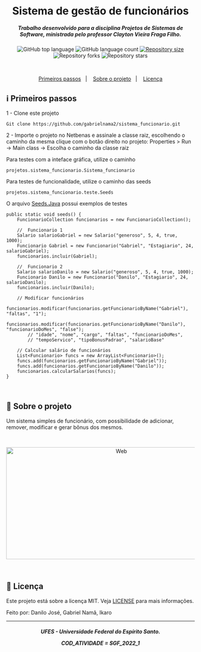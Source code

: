<h1 align="center">
    Sistema de gestão de funcionários
</h1>

<h5 align="center">
Trabalho desenvolvido para a disciplina Projetos de Sistemas de Software, ministrada pelo professor Clayton Vieira Fraga Filho.
</h5>

<p align="center">
  <img alt="GitHub top language" src="https://img.shields.io/github/languages/top/gabrielnama2/sistema_funcionario">

  <img alt="GitHub language count" src="https://img.shields.io/github/languages/count/gabrielnama2/sistema_funcionario">
  
  <a href="https://img.shields.io/github/repo-size/gabrielnama2/sistema_funcionario/commits/master">
    <img alt="Repository size" src="https://img.shields.io/github/repo-size/gabrielnama2/sistema_funcionario">
  </a>
  
  <img alt="Repository forks" src="https://img.shields.io/github/forks/gabrielnama2/sistema_funcionario">
  
  <img alt="Repository stars" src="https://img.shields.io/github/stars/gabrielnama2/sistema_funcionario">
</p>

</br>

<p align="center" direction="row">
  <a href="#information_source-primeiros-passos">Primeiros passos</a>&nbsp;&nbsp;&nbsp;|&nbsp;&nbsp;&nbsp;
  <a href="#rocket-sobre-o-projeto">Sobre o projeto</a>&nbsp;&nbsp;&nbsp;|&nbsp;&nbsp;&nbsp;
  <a href="#memo-licença">Licença</a>
</p>

## :information_source: Primeiros passos

1 - Clone este projeto

```
Git clone https://github.com/gabrielnama2/sistema_funcionario.git
```

2 - Importe o projeto no Netbenas e assinale a classe raiz, escolhendo o caminho da mesma clique com o botão direito no projeto: Properties > Run -> Main class -> Escolha o caminho da classe raiz

Para testes com a inteface gráfica, utilize o caminho

```
projetos.sistema_funcionario.Sistema_funcionario
```

Para testes de funcionalidade, utilize o caminho das seeds

```
projetos.sistema_funcionario.teste.Seeds
```

O arquivo [Seeds.Java](https://github.com/gabrielnama2/sistema_funcionario/blob/danilo/src/main/java/projetos/sistema_funcionario/test/Seeds.java) possui exemplos de testes

```
public static void seeds() {
    FuncionarioCollection funcionarios = new FuncionarioCollection();

    //  Funcionario 1
    Salario salarioGabriel = new Salario("generoso", 5, 4, true, 1000);
    Funcionario Gabriel = new Funcionario("Gabriel", "Estagiario", 24, salarioGabriel);
    funcionarios.incluir(Gabriel);

    //  Funcionario 2
    Salario salarioDanilo = new Salario("generoso", 5, 4, true, 1000);
    Funcionario Danilo = new Funcionario("Danilo", "Estagiario", 24, salarioDanilo);
    funcionarios.incluir(Danilo);

    // Modificar funcionários
    funcionarios.modificar(funcionarios.getFuncionarioByName("Gabriel"), "faltas", "1");
    funcionarios.modificar(funcionarios.getFuncionarioByName("Danilo"), "funcionarioDoMes", "false");
        // "idade", "nome", "cargo", "faltas", "funcionarioDoMes",
        // "tempoServico", "tipoBonusPadrao", "salarioBase"

    // Calcular salário de funcionários
    List<Funcionario> funcs = new ArrayList<Funcionario>();
    funcs.add(funcionarios.getFuncionarioByName("Gabriel"));
    funcs.add(funcionarios.getFuncionarioByName("Danilo"));
    funcionarios.calcularSalarios(funcs);
}
```

</br>

## :rocket: Sobre o projeto

Um sistema simples de funcionário, com possibilidade de adicionar, remover, modificar e gerar bônus dos mesmos.

</br>

<p align="center">
  <img alt="Web" width="600" height="300" src="https://github.com/gabrielnama2/sistema_funcionario/blob/danilo/GIFs/novoFuncionario.gif">
</p>

</br>

## :memo: Licença

Este projeto está sobre a licença MIT. Veja [LICENSE](https://github.com/Danilo-Js/Repo-Searcher/blob/master/LICENSE) para mais informações.

Feito por: Danilo José, Gabriel Namã, Ikaro

---

<h5 align="center">
UFES - Universidade Federal do Espírito Santo. 
    
COD_ATIVIDADE = SGF_2022_1
</h5>
